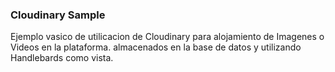 ### Cloudinary Sample

Ejemplo vasico de utilicacion de Cloudinary para alojamiento de Imagenes o Videos en la plataforma. almacenados en la base de datos y  utilizando Handlebards como vista.